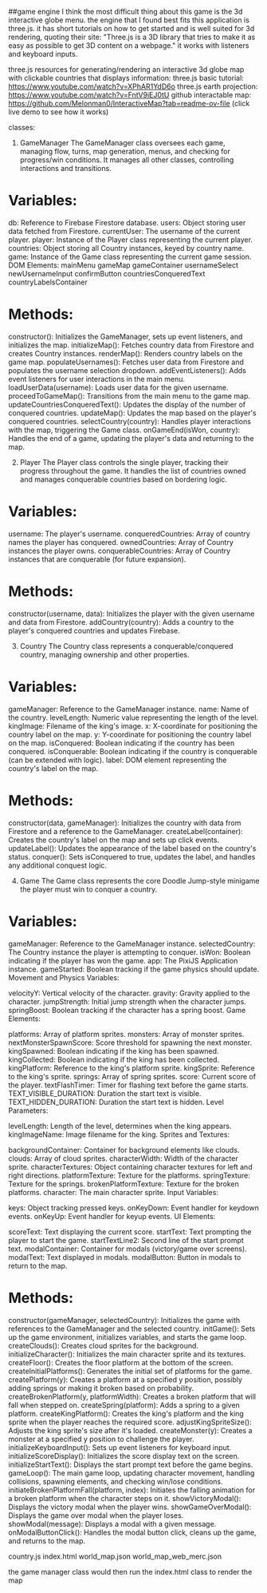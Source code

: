 ##game engine
I think the most difficult thing about this game is the 3d interactive globe menu. the engine that I found best fits this application is three.js. it has short tutorials on how to get started and is well suited for 3d rendering, quoting their site: "Three.js is a 3D library that tries to make it as easy as possible to get 3D content on a webpage."
it works with listeners and keyboard inputs.

three.js resources for generating/rendering an interactive 3d globe map with clickable countries that displays information:
three.js basic tutorial: https://www.youtube.com/watch?v=XPhAR1YdD6o
three.js earth projection: https://www.youtube.com/watch?v=FntV9iEJ0tU
github interactable map: https://github.com/Melonman0/InteractiveMap?tab=readme-ov-file (click live demo to see how it works)

classes:

1. GameManager
   The GameManager class oversees each game, managing flow, turns, map generation, menus, and checking for progress/win conditions. It manages all other classes, controlling interactions and transitions.

# Variables:

db: Reference to Firebase Firestore database.
users: Object storing user data fetched from Firestore.
currentUser: The username of the current player.
player: Instance of the Player class representing the current player.
countries: Object storing all Country instances, keyed by country name.
game: Instance of the Game class representing the current game session.
DOM Elements:
mainMenu
gameMap
gameContainer
usernameSelect
newUsernameInput
confirmButton
countriesConqueredText
countryLabelsContainer

# Methods:

constructor(): Initializes the GameManager, sets up event listeners, and initializes the map.
initializeMap(): Fetches country data from Firestore and creates Country instances.
renderMap(): Renders country labels on the game map.
populateUsernames(): Fetches user data from Firestore and populates the username selection dropdown.
addEventListeners(): Adds event listeners for user interactions in the main menu.
loadUserData(username): Loads user data for the given username.
proceedToGameMap(): Transitions from the main menu to the game map.
updateCountriesConqueredText(): Updates the display of the number of conquered countries.
updateMap(): Updates the map based on the player's conquered countries.
selectCountry(country): Handles player interactions with the map, triggering the Game class.
onGameEnd(isWon, country): Handles the end of a game, updating the player's data and returning to the map.

2. Player
   The Player class controls the single player, tracking their progress throughout the game. It handles the list of countries owned and manages conquerable countries based on bordering logic.

# Variables:

username: The player's username.
conqueredCountries: Array of country names the player has conquered.
ownedCountries: Array of Country instances the player owns.
conquerableCountries: Array of Country instances that are conquerable (for future expansion).

# Methods:

constructor(username, data): Initializes the player with the given username and data from Firestore.
addCountry(country): Adds a country to the player's conquered countries and updates Firebase.

3. Country
   The Country class represents a conquerable/conquered country, managing ownership and other properties.

# Variables:

gameManager: Reference to the GameManager instance.
name: Name of the country.
levelLength: Numeric value representing the length of the level.
kingImage: Filename of the king's image.
x: X-coordinate for positioning the country label on the map.
y: Y-coordinate for positioning the country label on the map.
isConquered: Boolean indicating if the country has been conquered.
isConquerable: Boolean indicating if the country is conquerable (can be extended with logic).
label: DOM element representing the country's label on the map.

# Methods:

constructor(data, gameManager): Initializes the country with data from Firestore and a reference to the GameManager.
createLabel(container): Creates the country's label on the map and sets up click events.
updateLabel(): Updates the appearance of the label based on the country's status.
conquer(): Sets isConquered to true, updates the label, and handles any additional conquest logic.

4. Game
   The Game class represents the core Doodle Jump-style minigame the player must win to conquer a country.

# Variables:

gameManager: Reference to the GameManager instance.
selectedCountry: The Country instance the player is attempting to conquer.
isWon: Boolean indicating if the player has won the game.
app: The PixiJS Application instance.
gameStarted: Boolean tracking if the game physics should update.
Movement and Physics Variables:

velocityY: Vertical velocity of the character.
gravity: Gravity applied to the character.
jumpStrength: Initial jump strength when the character jumps.
springBoost: Boolean tracking if the character has a spring boost.
Game Elements:

platforms: Array of platform sprites.
monsters: Array of monster sprites.
nextMonsterSpawnScore: Score threshold for spawning the next monster.
kingSpawned: Boolean indicating if the king has been spawned.
kingCollected: Boolean indicating if the king has been collected.
kingPlatform: Reference to the king's platform sprite.
kingSprite: Reference to the king's sprite.
springs: Array of spring sprites.
score: Current score of the player.
textFlashTimer: Timer for flashing text before the game starts.
TEXT_VISIBLE_DURATION: Duration the start text is visible.
TEXT_HIDDEN_DURATION: Duration the start text is hidden.
Level Parameters:

levelLength: Length of the level, determines when the king appears.
kingImageName: Image filename for the king.
Sprites and Textures:

backgroundContainer: Container for background elements like clouds.
clouds: Array of cloud sprites.
characterWidth: Width of the character sprite.
characterTextures: Object containing character textures for left and right directions.
platformTexture: Texture for the platforms.
springTexture: Texture for the springs.
brokenPlatformTexture: Texture for the broken platforms.
character: The main character sprite.
Input Variables:

keys: Object tracking pressed keys.
onKeyDown: Event handler for keydown events.
onKeyUp: Event handler for keyup events.
UI Elements:

scoreText: Text displaying the current score.
startText: Text prompting the player to start the game.
startTextLine2: Second line of the start prompt text.
modalContainer: Container for modals (victory/game over screens).
modalText: Text displayed in modals.
modalButton: Button in modals to return to the map.

# Methods:

constructor(gameManager, selectedCountry): Initializes the game with references to the GameManager and the selected country.
initGame(): Sets up the game environment, initializes variables, and starts the game loop.
createClouds(): Creates cloud sprites for the background.
initializeCharacter(): Initializes the main character sprite and its textures.
createFloor(): Creates the floor platform at the bottom of the screen.
createInitialPlatforms(): Generates the initial set of platforms for the game.
createPlatform(y): Creates a platform at a specified y position, possibly adding springs or making it broken based on probability.
createBrokenPlatform(y, platformWidth): Creates a broken platform that will fall when stepped on.
createSpring(platform): Adds a spring to a given platform.
createKingPlatform(): Creates the king's platform and the king sprite when the player reaches the required score.
adjustKingSpriteSize(): Adjusts the king sprite's size after it's loaded.
createMonster(y): Creates a monster at a specified y position to challenge the player.
initializeKeyboardInput(): Sets up event listeners for keyboard input.
initializeScoreDisplay(): Initializes the score display text on the screen.
initializeStartText(): Displays the start prompt text before the game begins.
gameLoop(): The main game loop, updating character movement, handling collisions, spawning elements, and checking win/lose conditions.
initiateBrokenPlatformFall(platform, index): Initiates the falling animation for a broken platform when the character steps on it.
showVictoryModal(): Displays the victory modal when the player wins.
showGameOverModal(): Displays the game over modal when the player loses.
showModal(message): Displays a modal with a given message.
onModalButtonClick(): Handles the modal button click, cleans up the game, and returns to the map.

country.js
index.html
world_map.json
world_map_web_merc.json

the game manager class would then run the index.html class to render the map
